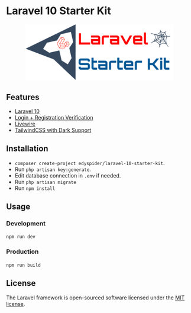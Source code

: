 # Laravel 10 Starter Kit

<p align="center">
    <a href="https://laravel.com" target="_blank">
        <img src="https://github.com/edyspider/laravel-10-starter-kit/blob/main/public/LaravelStarterKit_banner.png?raw=true" width="400" alt="Laravel Starter Kit Logo">
    </a>
</p>

## Features

- [Laravel 10](https://laravel.com/)
- [Login + Registration Verification](https://laravel.com/docs/10.x/starter-kits#laravel-breeze)
- [Livewire](https://livewire.laravel.com/)
- [TailwindCSS with Dark Support](https://tailwindcss.com/)

## Installation

- ```composer create-project edyspider/laravel-10-starter-kit```.
- Run ```php artisan key:generate```.
- Edit database connection in ```.env``` if needed.
- Run ```php artisan migrate```
- Run ```npm install```

## Usage

### Development

```npm run dev```

### Production

```npm run build```

## License

The Laravel framework is open-sourced software licensed under the [MIT license](https://github.com/edyspider/laravel-10-starter-kit/blob/master/LICENSE).
